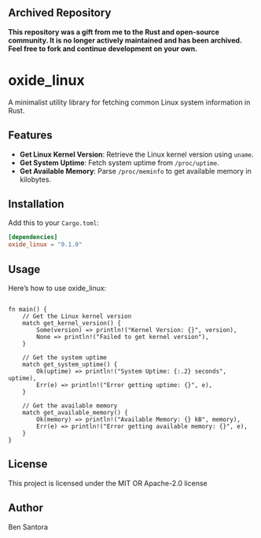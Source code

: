 ## Archived Repository

**This repository was a gift from me to the Rust and open-source community. It is no longer actively maintained and has been archived. Feel free to fork and continue development on your own.**

# oxide_linux

A minimalist utility library for fetching common Linux system information in Rust.

## Features
- **Get Linux Kernel Version**: Retrieve the Linux kernel version using `uname`.
- **Get System Uptime**: Fetch system uptime from `/proc/uptime`.
- **Get Available Memory**: Parse `/proc/meminfo` to get available memory in kilobytes.

## Installation
Add this to your `Cargo.toml`:

```toml
[dependencies]
oxide_linux = "0.1.0"
```
## Usage
Here’s how to use oxide_linux:
```Rustuse oxide_linux::{get_kernel_version, get_system_uptime, get_available_memory};

fn main() {
    // Get the Linux kernel version
    match get_kernel_version() {
        Some(version) => println!("Kernel Version: {}", version),
        None => println!("Failed to get kernel version"),
    }

    // Get the system uptime
    match get_system_uptime() {
        Ok(uptime) => println!("System Uptime: {:.2} seconds", uptime),
        Err(e) => println!("Error getting uptime: {}", e),
    }

    // Get the available memory
    match get_available_memory() {
        Ok(memory) => println!("Available Memory: {} kB", memory),
        Err(e) => println!("Error getting available memory: {}", e),
    }
}
```
## License
This project is licensed under the MIT OR Apache-2.0 license

## Author
Ben Santora 
